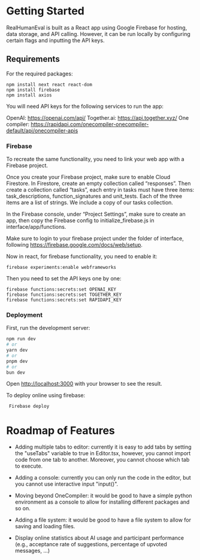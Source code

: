 
# Getting Started

RealHumanEval is built as a React app using Google Firebase for hosting, data storage, and API calling. However, it can be run locally by configuring certain flags and inputting the API keys.

## Requirements


For the required packages:
```
npm install next react react-dom
npm install firebase
npm install axios
```
You will need API keys for the following services to run the app:

OpenAI: https://openai.com/api/
Together.ai: https://api.together.xyz/
One compiler: https://rapidapi.com/onecompiler-onecompiler-default/api/onecompiler-apis


### Firebase

To recreate the same functionality, you need to link your web app with a Firebase project.

Once you create your Firebase project, make sure to enable Cloud Firestore. In Firestore, create an empty collection called “responses”. Then create a collection called “tasks”, each entry in tasks must have three items: task_descriptions, function_signatures and unit_tests. Each of the three items are a list of strings. We include a copy of our tasks collection. 

In the Firebase console, under “Project Settings”, make sure to create an app, then copy the Firebase config to initialize_firebase.js in interface/app/functions.

Make sure to login to your firebase project under the folder of interface, following https://firebase.google.com/docs/web/setup.

Now in react, for firebase functionality, you need to enable it:
```
firebase experiments:enable webframeworks
```

Then you need to set the API keys one by one:

```
firebase functions:secrets:set OPENAI_KEY
firebase functions:secrets:set TOGETHER_KEY
firebase functions:secrets:set RAPIDAPI_KEY
```


### Deployment


First, run the development server:

```bash
npm run dev
# or
yarn dev
# or
pnpm dev
# or
bun dev
```

Open [http://localhost:3000](http://localhost:3000) with your browser to see the result.

To deploy online using firebase:

```bash
 Firebase deploy
```




# Roadmap of Features

- Adding multiple tabs to editor: currently it is easy to add tabs by setting the "useTabs" variable to true in Editor.tsx, however, you cannot import code from one tab to another. Moreover, you cannot choose which tab to execute. 

- Adding a console: currently you can only run the code in the editor, but you cannot use interactive input "input()".

- Moving beyond OneCompiler: it would be good to have a simple python environment as a console to allow for installing different packages and so on.

- Adding a file system: it would be good to have a file system to allow for saving and loading files.

- Display online statistics about AI usage and participant performance (e.g., acceptance rate of suggestions, percentage of upvoted messages, …)











